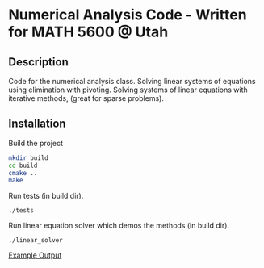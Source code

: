 # Numerical Analysis Code - Written for MATH 5600 @ Utah

## Description

Code for the numerical analysis class. Solving linear systems of equations using elimination with pivoting. Solving systems of linear equations with iterative methods, (great for sparse problems).

## Installation

Build the project 

```sh
mkdir build
cd build
cmake ..
make
```

Run tests (in build dir).

```
./tests
```

Run linear equation solver which demos the methods (in build dir).

```
./linear_solver
```

[Example Output](example_output.txt)